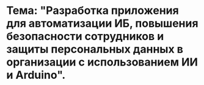 # Тема: "Разработка приложения для автоматизации ИБ, повышения безопасности сотрудников и защиты персональных данных в организации с использованием ИИ и Arduino".